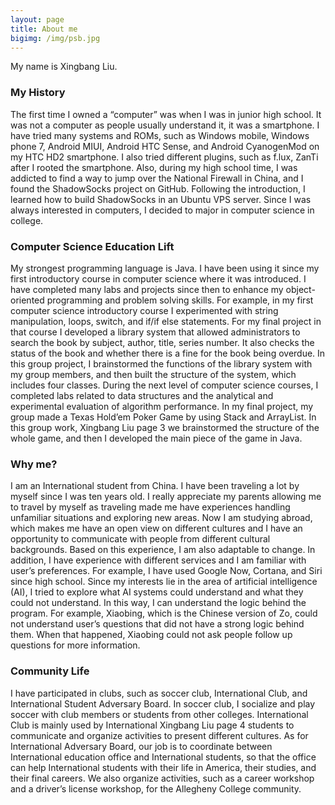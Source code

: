 ```yaml
---
layout: page
title: About me
bigimg: /img/psb.jpg
---
```

My name is Xingbang Liu.

### My History

The first time I owned a “computer” was when I was in junior high school. It was not a computer as people usually understand it, it was a smartphone. I have tried many systems and ROMs, such as Windows mobile, Windows phone 7, Android MIUI, Android HTC Sense, and Android CyanogenMod on my HTC HD2 smartphone. I also tried different plugins, such as f.lux, ZanTi after I rooted the smartphone. Also, during my high school time, I was addicted to find a way to jump over the National Firewall in China, and I found the ShadowSocks project on GitHub. Following the introduction, I learned how to build ShadowSocks in an Ubuntu VPS server. Since I was always interested in computers, I decided to major in computer science in college.

### Computer Science Education Lift

My strongest programming language is Java. I have been using it since my first introductory course in computer science where it was introduced. I have completed many labs and projects since then to enhance my object-oriented programming and problem solving skills. For example, in my first computer science introductory course I experimented with string manipulation, loops, switch, and if/if else statements. For my final project in that course I developed a library system that allowed administrators to search the book by subject, author, title, series number. It also checks the status of the book and whether there is a fine for the book being overdue. In this group project, I brainstormed the functions of the library system with my group members, and then built the structure of the system, which includes four classes. During the next level of computer science courses, I completed labs related to data structures and the analytical and experimental evaluation of algorithm performance. In my final project, my group made a Texas Hold’em Poker Game by using Stack and ArrayList. In this group work, Xingbang Liu page 3 we brainstormed the structure of the whole game, and then I developed the main piece of the game in Java.

### Why me?

I am an International student from China. I have been traveling a lot by myself since I was ten years old. I really appreciate my parents allowing me to travel by myself as traveling made me have experiences handling unfamiliar situations and exploring new areas. Now I am studying abroad, which makes me have an open view on different cultures and I have an opportunity to communicate with people from different cultural backgrounds. Based on this experience, I am also adaptable to change. In addition, I have experience with different services and I am familiar with user’s preferences. For example, I have used Google Now, Cortana, and Siri since high school. Since my interests lie in the area of artificial intelligence (AI), I tried to explore what AI systems could understand and what they could not understand. In this way, I can understand the logic behind the program. For example, Xiaobing, which is the Chinese version of Zo, could not understand user’s questions that did not have a strong logic behind them. When that happened, Xiaobing could not ask people follow up questions for more information.

### Community Life

I have participated in clubs, such as soccer club, International Club, and International Student Adversary Board. In soccer club, I socialize and play soccer with club members or students from other colleges. International Club is mainly used by International Xingbang Liu page 4 students to communicate and organize activities to present different cultures. As for International Adversary Board, our job is to coordinate between International education office and International students, so that the office can help International students with their life in America, their studies, and their final careers. We also organize activities, such as a career workshop and a driver’s license workshop, for the Allegheny College community.
